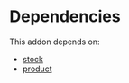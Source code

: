 # Dependencies

This addon depends on:

- [stock](../../../../../oca-ocb-warehouse/odoo-bringout-oca-ocb-stock)
- [product](../../../../../oca-ocb-sale/odoo-bringout-oca-ocb-product)
